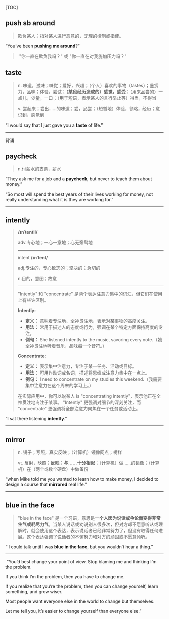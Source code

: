 [TOC]

## push sb around

> 欺负某人；指对某人进行恶意的，无理的控制或指使。

“You’ve been **pushing me around**?”

> ​	"你一直在欺负我吗？" 或 "你一直在对我施加压力吗？"

## taste

> n.
> 味道，滋味；味觉；爱好，兴趣；（个人）喜欢的事物（tastes）；鉴赏力，品味；体验，尝试；**（某段经历造成的）感觉，感受**；（用来品尝的）一点儿，少量，一口；（用于短语，表示某人的言行举止等）得当，不得当
>
> v.
> 尝起来；尝出……的味道；尝，品尝；（短暂地）体验，领略，经历；意识到，感觉到

“I would say that I just gave you a **taste** of life.”

---

背诵

## paycheck

> n.付薪水的支票，薪水

“They ask me for a job and a **paycheck**, but never to teach them about money.”

“So most will spend the best years of their lives working for money, not really understanding what it is they are working for.”

---

## intently

> **/ɪnˈtentli/**
>
> adv.专心地；一心一意地；心无旁骛地
>
> ---
>
> intent **/ɪnˈtent/**
>
> adj.专注的，专心致志的；坚决的；急切的
>
> n.目的，意图；故意
>
> ---
>
> "Intently" 和 "concentrate" 是两个表达注意力集中的词汇，但它们在使用上有些许区别。
>
> **Intently:**
> - **定义：** 意味着专注地、全神贯注地，表示对某事物的高度关注。
> - **用法：** 常用于描述人的态度或行为，强调在某个特定方面保持高度的专注。
> - **例句：** She listened intently to the music, savoring every note.（她全神贯注地听着音乐，品味每一个音符。）
>
> **Concentrate:**
> - **定义：** 表示集中注意力，专注于某一任务、活动或目标。
> - **用法：** 可用作动词或名词，描述将思维或注意力集中在一点上。
> - **例句：** I need to concentrate on my studies this weekend.（我需要集中注意力在这个周末的学习上。）
>
> 在实际应用中，你可以说某人 is "concentrating intently"，表示他正在全神贯注地专注于某事。 "Intently" 更强调对细节的深刻关注，而 "concentrate" 更强调将全部注意力聚焦在一个任务或活动上。

“I sat there listening **intently**.”

---

## mirror

> n.
> 镜子；写照，真实反映；（计算机）镜像网点；榜样
>
> vt.
> 反射，映照；**反映**；**与……十分相似**；（计算机）做……的镜像；（计算机）在（两个或数个硬盘）中做备份

“when Mike told me you wanted to learn how to make money, I decided to design a course that **mirrored** real life.”

---

## blue in the face

> "blue in the face" 是一个习语，意思是**一个人因为说话或争论而变得非常生气或耗尽力气**。当某人说话或劝说别人很多次，但对方却不愿意听从或理解时，就会使用这个表达，表示说话者已经非常努力了，但没有取得任何进展。这个表达强调了说话者的不懈努力和对方的顽固或不愿意倾听。

“ I could talk until I was **blue in the face**, but you wouldn’t hear a thing.”

---

​	“You’d best change your point of view. Stop blaming me and thinking I’m the problem. 

If you think I’m the problem, then you have to change me. 

If you realize that you’re the problem, then you can change yourself, learn something, and grow wiser. 

Most people want everyone else in the world to change but themselves.

 Let me tell you, it’s easier to change yourself than everyone else.”





